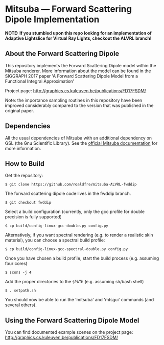 Mitsuba — Forward Scattering Dipole Implementation
==================================================

**NOTE: If you stumbled upon this repo looking for an implementation of 
Adaptive Lightslice for Virtual Ray Lights, checkout the ALVRL branch!**


## About the Forward Scattering Dipole

This repository implements the Forward Scattering Dipole model within the Mitsuba renderer. More information about the model can be found in the SIGGRAPH 2017 paper 'A Forward Scattering Dipole Model from a Functional Integral Approximation'

Project page: http://graphics.cs.kuleuven.be/publications/FD17FSDM/

Note: the importance sampling routines in this repository have been improved considerably compared to the version that was published in the original paper.


## Dependencies

All the usual dependencies of Mitsuba with an additional dependency on GSL (the Gnu Scientific Library). See the [official Mitsuba documentation](http://mitsuba-renderer.org/docs.html) for more information.


## How to Build

Get the repository:

    $ git clone https://github.com/roaldfre/mitsuba-ALVRL-fwddip

The forward scattering dipole code lives in the fwddip branch.

    $ git checkout fwddip

Select a build configuration (currently, only the gcc profile for double 
precision is fully supported)
    
    $ cp build/config-linux-gcc-double.py config.py

Alternatively, if you want spectral rendering (e.g. to render a realistic skin 
material), you can choose a spectral build profile:

    $ cp build/config-linux-gcc-spectral-double.py config.py

Once you have chosen a build profile, start the build process (e.g. assuming 
four cores)

    $ scons -j 4

Add the proper directories to the `$PATH` (e.g. assuming sh/bash shell)

    $ . setpath.sh

You should now be able to run the 'mitsuba' and 'mtsgui' commands (and several 
others).


## Using the Forward Scattering Dipole Model

You can find documented example scenes on the project page: 
http://graphics.cs.kuleuven.be/publications/FD17FSDM/

